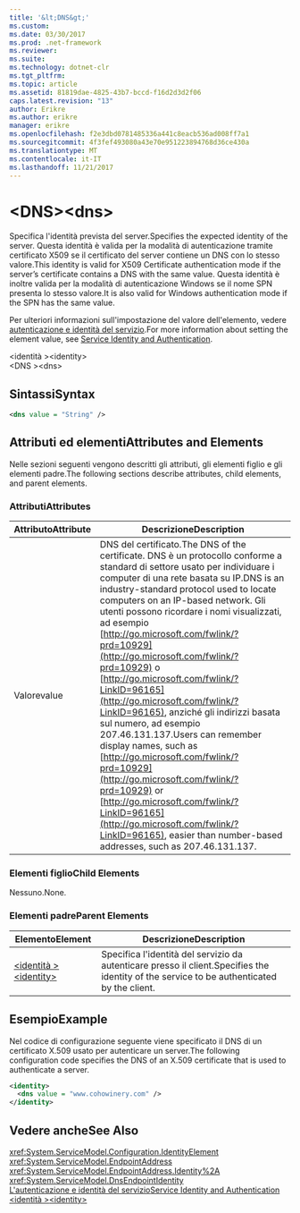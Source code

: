 ```yaml
---
title: '&lt;DNS&gt;'
ms.custom: 
ms.date: 03/30/2017
ms.prod: .net-framework
ms.reviewer: 
ms.suite: 
ms.technology: dotnet-clr
ms.tgt_pltfrm: 
ms.topic: article
ms.assetid: 81819dae-4825-43b7-bccd-f16d2d3d2f06
caps.latest.revision: "13"
author: Erikre
ms.author: erikre
manager: erikre
ms.openlocfilehash: f2e3dbd0781485336a441c8eacb536ad008ff7a1
ms.sourcegitcommit: 4f3fef493080a43e70e951223894768d36ce430a
ms.translationtype: MT
ms.contentlocale: it-IT
ms.lasthandoff: 11/21/2017
---
```

# <a name="ltdnsgt"></a><span data-ttu-id="045c4-102">&lt;DNS&gt;</span><span class="sxs-lookup"><span data-stu-id="045c4-102">&lt;dns&gt;</span></span>
<span data-ttu-id="045c4-103">Specifica l'identità prevista del server.</span><span class="sxs-lookup"><span data-stu-id="045c4-103">Specifies the expected identity of the server.</span></span> <span data-ttu-id="045c4-104">Questa identità è valida per la modalità di autenticazione tramite certificato X509 se il certificato del server contiene un DNS con lo stesso valore.</span><span class="sxs-lookup"><span data-stu-id="045c4-104">This identity is valid for X509 Certificate authentication mode if the server’s certificate contains a DNS with the same value.</span></span> <span data-ttu-id="045c4-105">Questa identità è inoltre valida per la modalità di autenticazione Windows se il nome SPN presenta lo stesso valore.</span><span class="sxs-lookup"><span data-stu-id="045c4-105">It is also valid for Windows authentication mode if the SPN has the same value.</span></span>  
  
 <span data-ttu-id="045c4-106">Per ulteriori informazioni sull'impostazione del valore dell'elemento, vedere [autenticazione e identità del servizio](../../../../../docs/framework/wcf/feature-details/service-identity-and-authentication.md).</span><span class="sxs-lookup"><span data-stu-id="045c4-106">For more information about setting the element value, see [Service Identity and Authentication](../../../../../docs/framework/wcf/feature-details/service-identity-and-authentication.md).</span></span>  
  
 <span data-ttu-id="045c4-107">\<identità ></span><span class="sxs-lookup"><span data-stu-id="045c4-107">\<identity></span></span>  
<span data-ttu-id="045c4-108">\<DNS ></span><span class="sxs-lookup"><span data-stu-id="045c4-108">\<dns></span></span>  
  
## <a name="syntax"></a><span data-ttu-id="045c4-109">Sintassi</span><span class="sxs-lookup"><span data-stu-id="045c4-109">Syntax</span></span>  
  
```xml  
<dns value = "String" />  
```  
  
## <a name="attributes-and-elements"></a><span data-ttu-id="045c4-110">Attributi ed elementi</span><span class="sxs-lookup"><span data-stu-id="045c4-110">Attributes and Elements</span></span>  
 <span data-ttu-id="045c4-111">Nelle sezioni seguenti vengono descritti gli attributi, gli elementi figlio e gli elementi padre.</span><span class="sxs-lookup"><span data-stu-id="045c4-111">The following sections describe attributes, child elements, and parent elements.</span></span>  
  
### <a name="attributes"></a><span data-ttu-id="045c4-112">Attributi</span><span class="sxs-lookup"><span data-stu-id="045c4-112">Attributes</span></span>  
  
|<span data-ttu-id="045c4-113">Attributo</span><span class="sxs-lookup"><span data-stu-id="045c4-113">Attribute</span></span>|<span data-ttu-id="045c4-114">Descrizione</span><span class="sxs-lookup"><span data-stu-id="045c4-114">Description</span></span>|  
|---------------|-----------------|  
|<span data-ttu-id="045c4-115">Valore</span><span class="sxs-lookup"><span data-stu-id="045c4-115">value</span></span>|<span data-ttu-id="045c4-116">DNS del certificato.</span><span class="sxs-lookup"><span data-stu-id="045c4-116">The DNS of the certificate.</span></span> <span data-ttu-id="045c4-117">DNS è un protocollo conforme a standard di settore usato per individuare i computer di una rete basata su IP.</span><span class="sxs-lookup"><span data-stu-id="045c4-117">DNS is an industry-standard protocol used to locate computers on an IP-based network.</span></span> <span data-ttu-id="045c4-118">Gli utenti possono ricordare i nomi visualizzati, ad esempio [http://go.microsoft.com/fwlink/?prd=10929](http://go.microsoft.com/fwlink/?prd=10929) o [http://go.microsoft.com/fwlink/?LinkID=96165](http://go.microsoft.com/fwlink/?LinkID=96165), anziché gli indirizzi basata sul numero, ad esempio 207.46.131.137.</span><span class="sxs-lookup"><span data-stu-id="045c4-118">Users can remember display names, such as [http://go.microsoft.com/fwlink/?prd=10929](http://go.microsoft.com/fwlink/?prd=10929) or [http://go.microsoft.com/fwlink/?LinkID=96165](http://go.microsoft.com/fwlink/?LinkID=96165), easier than number-based addresses, such as 207.46.131.137.</span></span>|  
  
### <a name="child-elements"></a><span data-ttu-id="045c4-119">Elementi figlio</span><span class="sxs-lookup"><span data-stu-id="045c4-119">Child Elements</span></span>  
 <span data-ttu-id="045c4-120">Nessuno.</span><span class="sxs-lookup"><span data-stu-id="045c4-120">None.</span></span>  
  
### <a name="parent-elements"></a><span data-ttu-id="045c4-121">Elementi padre</span><span class="sxs-lookup"><span data-stu-id="045c4-121">Parent Elements</span></span>  
  
|<span data-ttu-id="045c4-122">Elemento</span><span class="sxs-lookup"><span data-stu-id="045c4-122">Element</span></span>|<span data-ttu-id="045c4-123">Descrizione</span><span class="sxs-lookup"><span data-stu-id="045c4-123">Description</span></span>|  
|-------------|-----------------|  
|[<span data-ttu-id="045c4-124">\<identità ></span><span class="sxs-lookup"><span data-stu-id="045c4-124">\<identity></span></span>](../../../../../docs/framework/configure-apps/file-schema/wcf/identity.md)|<span data-ttu-id="045c4-125">Specifica l'identità del servizio da autenticare presso il client.</span><span class="sxs-lookup"><span data-stu-id="045c4-125">Specifies the identity of the service to be authenticated by the client.</span></span>|  
  
## <a name="example"></a><span data-ttu-id="045c4-126">Esempio</span><span class="sxs-lookup"><span data-stu-id="045c4-126">Example</span></span>  
 <span data-ttu-id="045c4-127">Nel codice di configurazione seguente viene specificato il DNS di un certificato X.509 usato per autenticare un server.</span><span class="sxs-lookup"><span data-stu-id="045c4-127">The following configuration code specifies the DNS of an X.509 certificate that is used to authenticate a server.</span></span>  
  
```xml  
<identity>  
  <dns value = "www.cohowinery.com" />  
</identity>  
```  
  
## <a name="see-also"></a><span data-ttu-id="045c4-128">Vedere anche</span><span class="sxs-lookup"><span data-stu-id="045c4-128">See Also</span></span>  
 <xref:System.ServiceModel.Configuration.IdentityElement>  
 <xref:System.ServiceModel.EndpointAddress>  
 <xref:System.ServiceModel.EndpointAddress.Identity%2A>  
 <xref:System.ServiceModel.DnsEndpointIdentity>  
 [<span data-ttu-id="045c4-129">L'autenticazione e identità del servizio</span><span class="sxs-lookup"><span data-stu-id="045c4-129">Service Identity and Authentication</span></span>](../../../../../docs/framework/wcf/feature-details/service-identity-and-authentication.md)  
 [<span data-ttu-id="045c4-130">\<identità ></span><span class="sxs-lookup"><span data-stu-id="045c4-130">\<identity></span></span>](../../../../../docs/framework/configure-apps/file-schema/wcf/identity.md)
